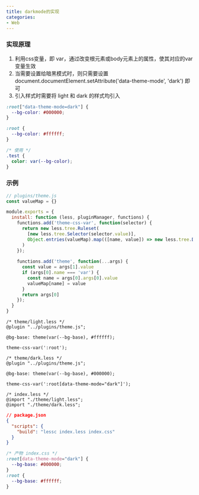 ```yaml
---
title: darkmode的实现
categories: 
- Web
---
```


### 实现原理

1. 利用css变量，即 var，通过改变根元素或body元素上的属性，使其对应的var变量生效
2. 当需要设置给暗黑模式时，则只需要设置 document.documentElement.setAttribute('data-theme-mode', 'dark') 即可
3. 引入样式时需要将 light 和 dark 的样式均引入

```css
:root["data-theme-mode=dark"] {
  --bg-color: #000000;
}

:root {
  --bg-color: #ffffff;
}

/* 使用 */
.test {
  color: var(--bg-color);
}
```

### 示例

```js
// plugins/theme.js
const valueMap = {}

module.exports = {
  install: function (less, pluginManager, functions) {
    functions.add('theme-css-var', function(selector) {
      return new less.tree.Ruleset(
        [new less.tree.Selector(selector.value)],
        Object.entries(valueMap).map(([name, value]) => new less.tree.Declaration(name, value))
      )
    });
    
    functions.add('theme', function(...args) {
      const value = args[1].value
      if (args[0].name === 'var') {
        const name = args[0].args[0].value
        valueMap[name] = value
      }
      return args[0]
    });
  }
}
```

```less
/* theme/light.less */
@plugin "../plugins/theme.js";

@bg-base: theme(var(--bg-base), #ffffff);

theme-css-var(':root');

/* theme/dark.less */
@plugin "../plugins/theme.js";

@bg-base: theme(var(--bg-base), #000000);

theme-css-var(':root[data-theme-mode="dark"]');

/* index.less */
@import "./theme/light.less";
@import "./theme/dark.less";
```

```json
// package.json
{
  "scripts": {
    "build": "lessc index.less index.css"
  }
}

```
```css
/* 产物 index.css */
:root[data-theme-mode="dark"] {
  --bg-base: #000000;
}
:root {
  --bg-base: #ffffff;
}
```